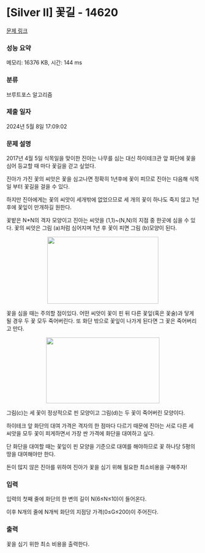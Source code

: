 # [Silver II] 꽃길 - 14620 

[문제 링크](https://www.acmicpc.net/problem/14620) 

### 성능 요약

메모리: 16376 KB, 시간: 144 ms

### 분류

브루트포스 알고리즘

### 제출 일자

2024년 5월 8일 17:09:02

### 문제 설명

<p dir="ltr">2017년 4월 5일 식목일을 맞이한 진아는 나무를 심는 대신 하이테크관 앞 화단에 꽃을 심어 등교할 때 마다 꽃길을 걷고 싶었다.</p>

<p dir="ltr">진아가 가진 꽃의 씨앗은 꽃을 심고나면 정확히 1년후에 꽃이 피므로 진아는 다음해 식목일 부터 꽃길을 걸을 수 있다.</p>

<p dir="ltr">하지만 진아에게는 꽃의 씨앗이 세개밖에 없었으므로 세 개의 꽃이 하나도 죽지 않고 1년후에 꽃잎이 만개하길 원한다.</p>

<p>꽃밭은 N*N의 격자 모양이고 진아는 씨앗을 (1,1)~(N,N)의 지점 중 한곳에 심을 수 있다. 꽃의 씨앗은 그림 (a)처럼 심어지며 1년 후 꽃이 피면 그림 (b)모양이 된다.</p>

<p style="text-align: center;"><img alt="" src="https://onlinejudgeimages.s3-ap-northeast-1.amazonaws.com/problem/14620/1.png" style="height:175px; width:290px"></p>

<p>꽃을 심을 때는 주의할 점이있다. 어떤 씨앗이 꽃이 핀 뒤 다른 꽃잎(혹은 꽃술)과 닿게 될 경우 두 꽃 모두 죽어버린다. 또 화단 밖으로 꽃잎이 나가게 된다면 그 꽃은 죽어버리고 만다.</p>

<p style="text-align: center;"><img alt="" src="https://onlinejudgeimages.s3-ap-northeast-1.amazonaws.com/problem/14620/2.png" style="height:172px; width:296px"></p>

<p dir="ltr">그림(c)는 세 꽃이 정상적으로 핀 모양이고 그림(d)는 두 꽃이 죽어버린 모양이다.</p>

<p dir="ltr">하이테크 앞 화단의 대여 가격은 격자의 한 점마다 다르기 때문에 진아는 서로 다른 세 씨앗을 모두 꽃이 피게하면서 가장 싼 가격에 화단을 대여하고 싶다.</p>

<p dir="ltr">단 화단을 대여할 때는 꽃잎이 핀 모양을 기준으로 대여를 해야하므로 꽃 하나당 5평의 땅을 대여해야만 한다.</p>

<p>돈이 많지 않은 진아를 위하여 진아가 꽃을 심기 위해 필요한 최소비용을 구해주자!</p>

### 입력 

 <p dir="ltr">입력의 첫째 줄에 화단의 한 변의 길이 N(6≤N≤10)이 들어온다.</p>

<p>이후 N개의 줄에 N개씩 화단의 지점당 가격(0≤G≤200)이 주어진다.</p>

### 출력 

 <p>꽃을 심기 위한 최소 비용을 출력한다.</p>

